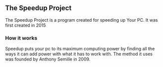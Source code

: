 ## The Speedup Project

The Speedup Project is a program created for speeding up Your PC. It was first created in 2015

### How it works

Speedup puts your pc to its maximum computing power by finding all the ways it can add power with what it has to work with. 
The method it uses was founded by Anthony Semille in 2009.







